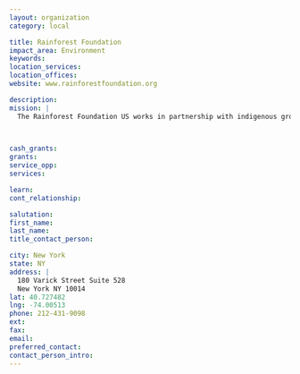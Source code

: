 ```yaml
---
layout: organization
category: local

title: Rainforest Foundation
impact_area: Environment
keywords: 
location_services: 
location_offices: 
website: www.rainforestfoundation.org

description: 
mission: |
  The Rainforest Foundation US works in partnership with indigenous groups and local grassroots organizations in Central and South America to secure rights to their lands, influence laws and policies to protect their resources, and build strong community leadership. We provide project-related grants and direct technical assistance to our partners.

  

cash_grants: 
grants: 
service_opp: 
services: 

learn: 
cont_relationship: 

salutation: 
first_name: 
last_name: 
title_contact_person: 

city: New York
state: NY
address: |
  180 Varick Street Suite 528    
  New York NY 10014
lat: 40.727482
lng: -74.00513
phone: 212-431-9098
ext: 
fax: 
email: 
preferred_contact: 
contact_person_intro: 
---
```

